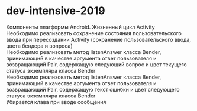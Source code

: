 # dev-intensive-2019
Компоненты платформы Android. Жизненный цикл Activity  
Необходимо реализовать сохранение состояния пользовательского ввода при пересоздании Activity (сохранение пользовательского ввода, цвета бендера и вопроса)  
Необходимо реализовать метод listenAnswer класса Bender, принимающий в качестве аргумента ответ пользователя и возвращающий Pair, содержащую следующий вопрос и цвет текущего статуса экземпляра класса Bender  
Необходимо реализовать метод listenAnswer класса Bender, принимающий в качестве аргумента ответ пользователя и возвращающий Pair, содержащую текст ошибки и цвет следующего статуса экземпляра класса Bender  
Убирается клава при вводе сообщения
